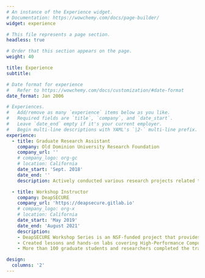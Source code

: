 ```yaml
---
# An instance of the Experience widget.
# Documentation: https://wowchemy.com/docs/page-builder/
widget: experience

# This file represents a page section.
headless: true

# Order that this section appears on the page.
weight: 40

title: Experience
subtitle:

# Date format for experience
#   Refer to https://wowchemy.com/docs/customization/#date-format
date_format: Jan 2006

# Experiences.
#   Add/remove as many `experience` items below as you like.
#   Required fields are `title`, `company`, and `date_start`.
#   Leave `date_end` empty if it's your current employer.
#   Begin multi-line descriptions with YAML's `|2-` multi-line prefix.
experience:
  - title: Graduate Research Assistant
    company: Old Dominion University Research Foundation
    company_url: ''
    # company_logo: org-gc
    # location: California
    date_start: 'Sept. 2018'
    date_end: ''
    description: Actively conducted various research projects related to security, deep learning in Computer Vision(CV), and Vision-Language Multi-Modal funded by National Science Foundation(NSF).

  - title: Workshop Instructor
    company: DeapSECURE
    company_url: 'https://deapsecure.gitlab.io'
    # company_logo: org-x
    # location: California
    date_start: 'May 2019'
    date_end: 'August 2021'
    description:
    - DeapSECURE Workshop Series is an NSF-funded project that provides HPC and Cybersecurity training for graduate students and researchers at Old Dominion University, more than 100 students and researchers completed the training. 
    - Created lessons and hands-on labs covering High-Performance Computing(HPC) system usage and analyzing the spam emails on the IP address with PySpark; using Pandas to process mobile phone system data and further building a Machine learning model(Logistic Regression, Decision Tree) and Deep Learning model(CNNs) to identify mobile applications by analyzing resource usage statistics. 
    - More than 100 graduate students and researchers completed the training. 

design:
  columns: '2'
---
```

